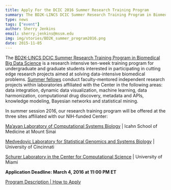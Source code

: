 ```yaml
---
title: Apply For the DCIC 2016 Summer Research Training Program
summary: The BD2K-LINCS DCIC Summer Research Training Program in Biomedical Big Data Science is a research intensive ten-week training program for undergraduate and graduate students.
type: news
tags: ["event"]
author: Sherry Jenkins
email: sherry.jenkins@mssm.edu
img: img/stories/BD2K_summer_program2016.png
date: 2015-11-05
---
```


The [BD2K-LINCS DCIC Summer Research Training Program in Biomedical Big Data Science](http://lincs-dcic.org/#/summer-research-app#nav) is a research intensive ten-week training program for undergraduate and graduate students interested in participating in cutting edge research projects aimed at solving data-intensive biomedical problems. [Summer fellows](http://lincs-dcic.org/#/summer-fellows-2015#nav) conduct faculty-mentored independent research projects within laboratories affiliated with the Center in the following areas: data integration, dynamic data visualization, machine learning, data harmonization, computational drug discovery, metadata and APIs, knowledge modeling, Bayesian networks and statistical mining.

In summer session 2016, our research training program will be offered at the three sites affiliated with our NIH-funded Center:

[Ma’ayan Laboratory of Computational Systems Biology](http://icahn.mssm.edu/research/labs/maayan-laboratory) | Icahn School of Medicine at Mount Sinai

[Medvedovic Laboratory for Statistical Genomics and Systems Biology](http://eh3.uc.edu/) | University of Cincinnati

[Schurer Laboratory in the Center for Computational Science](http://ccs.miami.edu/focus-area/drug-discovery/) | University of Miami

**Application Deadline: March 4, 2016 at 11:00 PM ET**

[Program Description | How to Apply](http://lincs-dcic.org/#/summer-research-app#nav)


